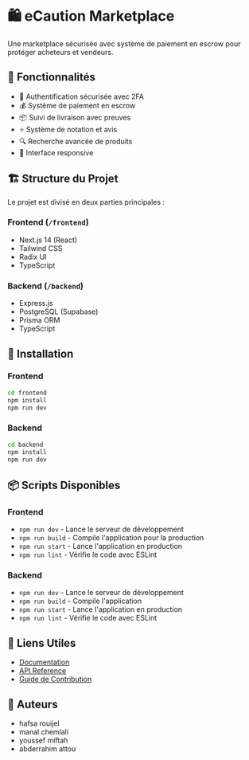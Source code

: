 # 🛍️ eCaution Marketplace

Une marketplace sécurisée avec système de paiement en escrow pour protéger acheteurs et vendeurs.

## 🌟 Fonctionnalités

- 🔐 Authentification sécurisée avec 2FA
- 💰 Système de paiement en escrow
- 📦 Suivi de livraison avec preuves
- ⭐ Système de notation et avis
- 🔍 Recherche avancée de produits
- 📱 Interface responsive

## 🏗️ Structure du Projet

Le projet est divisé en deux parties principales :

### Frontend (`/frontend`)
- Next.js 14 (React)
- Tailwind CSS
- Radix UI
- TypeScript

### Backend (`/backend`)
- Express.js
- PostgreSQL (Supabase)
- Prisma ORM
- TypeScript

## 🚀 Installation

### Frontend
```bash
cd frontend
npm install
npm run dev
```

### Backend
```bash
cd backend
npm install
npm run dev
```

## 📦 Scripts Disponibles

### Frontend
- `npm run dev` - Lance le serveur de développement
- `npm run build` - Compile l'application pour la production
- `npm run start` - Lance l'application en production
- `npm run lint` - Vérifie le code avec ESLint

### Backend
- `npm run dev` - Lance le serveur de développement
- `npm run build` - Compile l'application
- `npm run start` - Lance l'application en production
- `npm run lint` - Vérifie le code avec ESLint

## 🔗 Liens Utiles

- [Documentation](docs/)
- [API Reference](docs/api.md)
- [Guide de Contribution](CONTRIBUTING.md)

## 👥 Auteurs

- hafsa rouijel
- manal chemlali
- youssef miftah 
- abderrahim attou 

